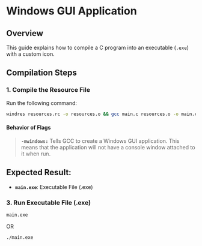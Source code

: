 # **Windows GUI Application**

## **Overview**

This guide explains how to compile a C program into an executable (`.exe`) with a custom icon.

## **Compilation Steps**

### 1. Compile the Resource File

Run the following command:

```bash
windres resources.rc -o resources.o && gcc main.c resources.o -o main.exe -lgdi32 -mwindows
```
#### Behavior of Flags
> **`-mwindows:`** Tells GCC to create a Windows GUI application. This means that the application will not have a console window attached to it when run.

## Expected Result:

- **`main.exe`**: Executable File (.exe)

### 3. Run Executable File (.exe)

```bash
main.exe
```
OR
```bash
./main.exe
```

